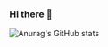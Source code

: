 ### Hi there 👋
![Anurag's GitHub stats](https://github-readme-stats.vercel.app/api?username=Henrik-3&show_icons=true&theme=slateorange)
<!--
**shuansanchez/shuansanchez** is a ✨ _special_ ✨ repository because its `README.md` (this file) appears on your GitHub profile.

Here are some ideas to get you started:

- 🔭 I’m currently working on ...
- 🌱 I’m currently learning ...
- 👯 I’m looking to collaborate on ...
- 🤔 I’m looking for help with ...
- 💬 Ask me about ...
- 📫 How to reach me: ...
- 😄 Pronouns: ...
- ⚡ Fun fact: ...
-->
